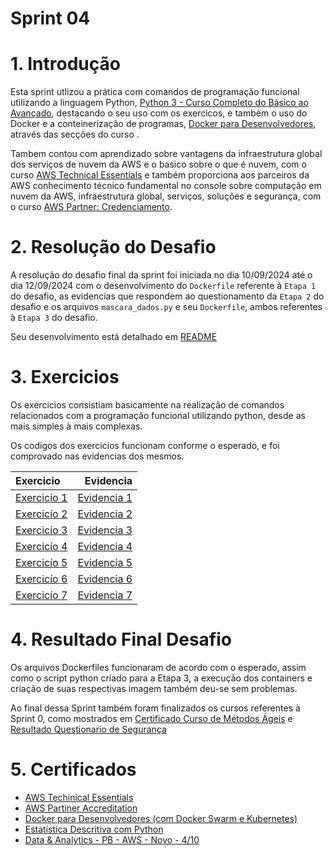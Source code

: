 # Sprint 04

# 1. Introdução
Esta sprint utlizou a prática com comandos de programação funcional utilizando a linguagem Python, [Python 3 - Curso Completo do Básico ao Avançado](https://compassuol.udemy.com/course/curso-python-3-completo/learn/lecture/12632380?course_portion_id=390144&learning_path_id=5948466#overview), destacando o seu uso com os exercicos, e também o uso do Docker e a conteinerização de programas, [Docker para Desenvolvedores](https://explore.skillbuilder.aws/learn/course/1851/play;state=%5Bobject%20Object%5D;autoplay=0), através das secções do curso . 

Tambem contou com aprendizado sobre vantagens da infraestrutura global dos serviços de nuvem da AWS e o basico sobre o que é nuvem, com o curso [AWS Technical Essentials](https://explore.skillbuilder.aws/learn/course/13660/AWS%2520Partner%253A%2520Sales%2520Accreditation%2520%28Business%29%2520%28Portuguese%29) e também proporciona aos parceiros da AWS conhecimento técnico fundamental no console sobre computação em nuvem da AWS, infraestrutura global, serviços, soluções e segurança, com o curso [AWS Partner: Credenciamento](https://explore.skillbuilder.aws/learn/course/13246/play/116874/introducao-a-sua-experiencia-de-aprendizagem-portugues-introduction-to-your-learning-experience-portuguese).

# 2. Resolução do Desafio
A resolução do desafio final da sprint foi iniciada no dia 10/09/2024 até o dia 12/09/2024 com o desenvolvimento do `Dockerfile` referente à `Etapa 1` do desafio, as evidencias que respondem ao questionamento da `Etapa 2` do desafio e os arquivos `mascara_dados.py` e seu `Dockerfile`, ambos referentes à `Etapa 3` do desafio.

Seu desenvolvimento está detalhado em [README](/Sprint4/Desafio/README.md)

# 3. Exercicios
Os exercicios consistiam basicamente na realização de comandos relacionados com a programação funcional utilizando python, desde as mais simples à mais complexas. 

Os codigos dos exercicios funcionam conforme o esperado, e foi comprovado nas evidencias dos mesmos.

|Exercicio | Evidencia|
| :--- | ---:|
| [Exercicío 1](/Sprint4/Exercicios/exercicio1.py) |  [Evidencia 1](/Sprint4/Evidencias/Exercicios/exercicio1.png) |
| [Exercicío 2](/Sprint4/Exercicios/exercicio2.py) | [Evidencia 2](/Sprint4/Evidencias/Exercicios/exercicio2.png) |
| [Exercicío 3](/Sprint4/Exercicios/exercicio3.py) |  [Evidencia 3](/Sprint4/Evidencias/Exercicios/exercicio3.png) |
| [Exercicío 4](/Sprint4/Exercicios/exercicio4.py) | [Evidencia 4](/Sprint4/Evidencias/Exercicios/exercicio4.png) |
| [Exercicío 5](/Sprint4/Exercicios/exercicio5.py) |  [Evidencia 5](/Sprint4/Evidencias/Exercicios/exercicio5.png) |
| [Exercicío 6](/Sprint4/Exercicios/exercicio6.py) |  [Evidencia 6](/Sprint4/Evidencias/Exercicios/exercicio6.png) |
| [Exercicío 7](/Sprint4/Exercicios/exercicio7.py) | [Evidencia 7](/Sprint4/Evidencias/Exercicios/exercicio7.png) |

# 4. Resultado Final Desafio
Os arquivos Dockerfiles funcionaram de acordo com o esperado, assim como o script python criado para a Etapa 3, a execução dos containers e criação de suas respectivas imagem também deu-se sem problemas.

Ao final dessa Sprint também foram finalizados os cursos referentes à Sprint 0, como mostrados em [Certificado Curso de Métodos Ágeis](/Sprint0/Metodos_ageis.jpg) e [Resultado Questionario de Segurança](/Sprint0/Resultado_curso_seguranca.png)

# 5. Certificados
- [AWS Techinical Essentials](/Sprint4/Certificados/AWS_Technical_essentials.pdf)
- [AWS Partiner Accreditation](/Sprint4/Certificados/AWS%20partner%20accreditation.pdf)
- [Docker para Desenvolvedores (com Docker Swarm e Kubernetes)](/Sprint4/Certificados/Curso_Docker.jpg)
- [Estatística Descritiva com Python](/Sprint4/Certificados/Curso_estatistica.jpg)
- [Data & Analytics - PB - AWS - Novo - 4/10](/Sprint4/Certificados/Data&Analitics-PB.jpg)